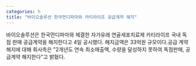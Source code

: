 ```yaml
---
categories: h
title: "바이오솔루션 한국먼디파마와 카티라이프 공급계약 해지"
---
```

바이오솔루션은 한국먼디파마와 체결한 자가유래 연골세포치료제 카티라이프 국내 독점 판매 공급계약을 해지한다고 4일 공시했다. 해지금액은 33억원 규모이다.공급 계약해지에 대해 회사측은 "2개년도 연속 최소매출액, 수량을 달성하지 못하여 독점판매, 공급계약 해지한다"고 밝혔다.